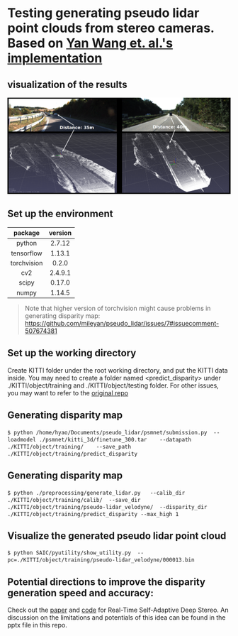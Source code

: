 # Testing generating pseudo lidar point clouds from stereo cameras. Based on [Yan Wang et. al.'s implementation](https://github.com/mileyan/pseudo_lidar)

## visualization of the results

![Figure](qualitative_results.png)

## Set up the environment

| package | version |
|  :---:       |     :---:      |
| python   |2.7.12   |
| tensorflow    | 1.13.1   |
| torchvision   | 0.2.0  |
| cv2  | 2.4.9.1   |
| scipy      | 0.17.0      |
| numpy      | 1.14.5     |

> Note that higher version of torchvision might cause problems in generating disparity map: https://github.com/mileyan/pseudo_lidar/issues/7#issuecomment-507674381

## Set up the working directory

Create KITTI folder under the root working directory, and put the KITTI data inside. You may need to create a folder named <predict_disparity> under ./KITTI/object/training and ./KITTI/object/testing folder. For other issues, you may want to refer to the [original repo](https://github.com/mileyan/pseudo_lidar)


## Generating disparity map
```
$ python /home/hyao/Documents/pseudo_lidar/psmnet/submission.py  --loadmodel ./psmnet/kitti_3d/finetune_300.tar    --datapath ./KITTI/object/training/    --save_path ./KITTI/object/training/predict_disparity
```

## Generating disparity map
```
$ python ./preprocessing/generate_lidar.py   --calib_dir ./KITTI/object/training/calib/  --save_dir ./KITTI/object/training/pseudo-lidar_velodyne/  --disparity_dir ./KITTI/object/training/predict_disparity --max_high 1
```

## Visualize the generated pseudo lidar point cloud
```
$ python SAIC/pyutility/show_utility.py  --pc=./KITTI/object/training/pseudo-lidar_velodyne/000013.bin
```

## Potential directions to improve the disparity generation speed and accuracy:
Check out the [paper](https://arxiv.org/abs/1810.05424) and [code](https://github.com/CVLAB-Unibo/Real-time-self-adaptive-deep-stereo) for Real-Time Self-Adaptive Deep Stereo.
An discussion on the limitations and potentials of this idea can be found in the pptx file in this repo.
